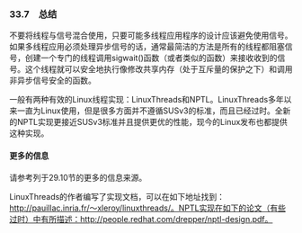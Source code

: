 ### 33.7　总结

不要将线程与信号混合使用，只要可能多线程应用程序的设计应该避免使用信号。如果多线程应用必须处理异步信号的话，通常最简洁的方法是所有的线程都阻塞信号，创建一个专门的线程调用sigwait()函数（或者类似的函数）来接收收到的信号。这个线程就可以安全地执行像修改共享内存（处于互斥量的保护之下）和调用非异步信号安全的函数。

一般有两种有效的Linux线程实现：LinuxThreads和NPTL。LinuxThreads多年以来一直为Linux使用，但是很多方面并不遵循SUSv3的标准，而且已经过时。全新的NPTL实现更接近SUSv3标准并且提供更优的性能，现今的Linux发布也都提供这种实现。

#### 更多的信息

请参考列于29.10节的更多的信息来源。

LinuxThreads的作者编写了实现文档，可以在如下地址找到：http://pauillac.inria.fr/～xleroy/linuxthreads/。NPTL实现在如下的论文（有些过时）中有所描述：http://people.redhat.com/drepper/nptl-design.pdf。

